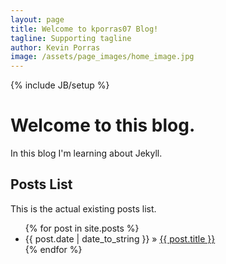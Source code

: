 ```yaml
---
layout: page
title: Welcome to kporras07 Blog!
tagline: Supporting tagline
author: Kevin Porras
image: /assets/page_images/home_image.jpg
---
```

{% include JB/setup %}

# Welcome to this blog.
In this blog I'm learning about Jekyll.

## Posts List

This is the actual existing posts list.


<ul class="posts">
  {% for post in site.posts %}
    <li><span>{{ post.date | date_to_string }}</span> &raquo; <a href="{{ BASE_PATH }}{{ post.url }}">{{ post.title }}</a></li>
  {% endfor %}
</ul>
